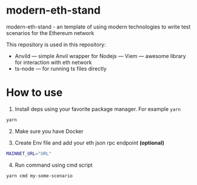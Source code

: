 # modern-eth-stand

modern-eth-stand - an template of using modern technologies to write test scenarios for the Ethereum network

This repository is used in this repository:
- Anvild — simple Anvil wrapper for Nodejs
— Viem — awesome library for interaction with eth network
- ts-node — for running ts files directly

# How to use

1. Install deps using your favorite package manager. For example `yarn`

```bash
yarn
```

2. Make sure you have Docker

3. Create Env file and add your eth json rpc endpoint **(optional)**

```bash
MAINNET_URL="URL"
```

4. Run command using cmd script

```bash
yarn cmd my-some-scenario
```
